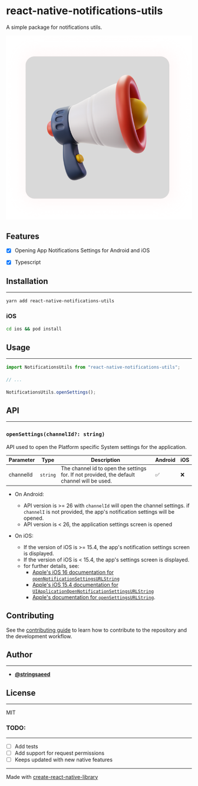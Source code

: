 # react-native-notifications-utils

A simple package for notifications utils.

![Bell Illustration](.github/images/icon.png)

## Features
- [X] Opening App Notifications Settings for Android and iOS
- [X] Typescript


## Installation
---
```sh
yarn add react-native-notifications-utils
```

### iOS

```sh
cd ios && pod install
```


## Usage
---

```typescript
import NotificationsUtils from "react-native-notifications-utils";

// ...

NotificationsUtils.openSettings();
```

## API
---

### `openSettings(channelId?: string)`
 API used to open the Platform specific System settings for the application.

| Parameter | Type     | Description                                                                                 | Android | iOS |
| --------- | -------- | ------------------------------------------------------------------------------------------- | ------- | --- |
| channelId | `string` | The channel id to open the settings for. If not provided, the default channel will be used. | ✅       | ❌   |

- On Android:
  - API version is >= 26 with `channelId` will open the channel settings. if `channelI` is not provided, the app's notification settings will be opened.
  - API version is < 26, the application settings screen is opened

- On iOS:
  - If the version of iOS is >= 15.4, the app's  notification settings screen is displayed.
  - If the version of iOS is < 15.4, the app's settings screen is displayed.
  - for further details, see:
    - [Apple's iOS 16 documentation for `openNotificationSettingsURLString`]( https://developer.apple.com/documentation/uikit/uiapplication/4013180-opennotificationsettingsurlstrin)
    - [Apple's iOS 15.4 documentation for `UIApplicationOpenNotificationSettingsURLString`](https://developer.apple.com/documentation/uikit/uiapplicationopennotificationsettingsurlstring)
    - [Apple's documentation for `openSettingsURLString`](https://developer.apple.com/documentation/uikit/uiapplication/1623042-opensettingsurlstring).
## Contributing

See the [contributing guide](CONTRIBUTING.md) to learn how to contribute to the repository and the development workflow.

## Author
___
 - [**@stringsaeed**](https://www.github.com/stringsaeed)


## License
---

MIT



### TODO:
---
- [ ] Add tests
- [ ] Add support for request permissions
- [ ] Keeps updated with new native features

---

Made with [create-react-native-library](https://github.com/callstack/react-native-builder-bob)
